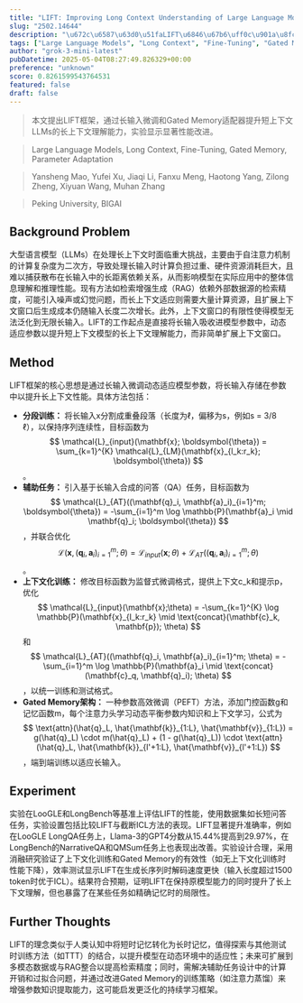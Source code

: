 ```yaml
---
title: "LIFT: Improving Long Context Understanding of Large Language Models through Long Input Fine-Tuning"
slug: "2502.14644"
description: "\u672c\u6587\u63d0\u51faLIFT\u6846\u67b6\uff0c\u901a\u8fc7\u957f\u8f93\u5165\u5fae\u8c03\u548cGated Memory\u9002\u914d\u5668\u63d0\u5347\u77ed\u4e0a\u4e0b\u6587LLMs\u7684\u957f\u4e0a\u4e0b\u6587\u7406\u89e3\u80fd\u529b\uff0c\u5b9e\u9a8c\u663e\u793a\u663e\u8457\u6027\u80fd\u6539\u8fdb\u3002"
tags: ["Large Language Models", "Long Context", "Fine-Tuning", "Gated Memory", "Parameter Adaptation"]
author: "grok-3-mini-latest"
pubDatetime: 2025-05-04T08:27:49.826329+00:00
preference: "unknown"
score: 0.8261599543764531
featured: false
draft: false
---
```


> 本文提出LIFT框架，通过长输入微调和Gated Memory适配器提升短上下文LLMs的长上下文理解能力，实验显示显著性能改进。

> Large Language Models, Long Context, Fine-Tuning, Gated Memory, Parameter Adaptation 

> Yansheng Mao, Yufei Xu, Jiaqi Li, Fanxu Meng, Haotong Yang, Zilong Zheng, Xiyuan Wang, Muhan Zhang

> Peking University, BIGAI 

## Background Problem

大型语言模型（LLMs）在处理长上下文时面临重大挑战，主要由于自注意力机制的计算复杂度为二次方，导致处理长输入时计算负担过重、硬件资源消耗巨大，且难以捕获散布在长输入中的长距离依赖关系，从而影响模型在实际应用中的整体信息理解和推理性能。现有方法如检索增强生成（RAG）依赖外部数据源的检索精度，可能引入噪声或幻觉问题，而长上下文适应则需要大量计算资源，且扩展上下文窗口后生成成本仍随输入长度二次增长。此外，上下文窗口的有限性使得模型无法泛化到无限长输入。LIFT的工作起点是直接将长输入吸收进模型参数中，动态适应参数以提升短上下文模型的长上下文理解能力，而非简单扩展上下文窗口。

## Method

LIFT框架的核心思想是通过长输入微调动态适应模型参数，将长输入存储在参数中以提升长上下文性能。具体方法包括：
- **分段训练：** 将长输入x分割成重叠段落（长度为ℓ，偏移为s，例如s = 3/8 ℓ），以保持序列连续性，目标函数为$$ \mathcal{L}_{input}(\mathbf{x}; \boldsymbol{\theta}) = \sum_{k=1}^{K} \mathcal{L}_{LM}(\mathbf{x}_{l_k:r_k}; \boldsymbol{\theta}) $$。
- **辅助任务：** 引入基于长输入合成的问答（QA）任务，目标函数为$$ \mathcal{L}_{AT}((\mathbf{q}_i, \mathbf{a}_i)_{i=1}^m; \boldsymbol{\theta}) = -\sum_{i=1}^m \log \mathbb{P}(\mathbf{a}_i \mid \mathbf{q}_i; \boldsymbol{\theta}) $$，并联合优化$$ \mathcal{L}(\mathbf{x}, (\mathbf{q}_i, \mathbf{a}_i)_{i=1}^m; \theta) = \mathcal{L}_{input}(\mathbf{x}; \theta) + \mathcal{L}_{AT}((\mathbf{q}_i, \mathbf{a}_i)_{i=1}^m; \theta) $$。
- **上下文化训练：** 修改目标函数为监督式微调格式，提供上下文c_k和提示p，优化$$ \mathcal{L}_{input}(\mathbf{x};\theta) = -\sum_{k=1}^{K} \log \mathbb{P}(\mathbf{x}_{l_k:r_k} \mid \text{concat}(\mathbf{c}_k, \mathbf{p}); \theta) $$ 和 $$ \mathcal{L}_{AT}((\mathbf{q}_i, \mathbf{a}_i)_{i=1}^m; \theta) = -\sum_{i=1}^m \log \mathbb{P}(\mathbf{a}_i \mid \text{concat}(\mathbf{c}_q, \mathbf{q}_i); \theta) $$，以统一训练和测试格式。
- **Gated Memory架构：** 一种参数高效微调（PEFT）方法，添加门控函数g和记忆函数m，每个注意力头学习动态平衡参数内知识和上下文学习，公式为$$ \text{attn}(\hat{q}_L, \hat{\mathbf{k}}_{1:L}, \hat{\mathbf{v}}_{1:L}) = g(\hat{q}_L) \cdot m(\hat{q}_L) + (1 - g(\hat{q}_L)) \cdot \text{attn}(\hat{q}_L, \hat{\mathbf{k}}_{l'+1:L}, \hat{\mathbf{v}}_{l'+1:L}) $$，端到端训练以适应长输入。

## Experiment

实验在LooGLE和LongBench等基准上评估LIFT的性能，使用数据集如长短问答任务，实验设置包括比较LIFT与截断ICL方法的表现。LIFT显著提升准确率，例如在LooGLE LongQA任务上，Llama-3的GPT4分数从15.44%提高到29.97%，在LongBench的NarrativeQA和QMSum任务上也表现出改善。实验设计合理，采用消融研究验证了上下文化训练和Gated Memory的有效性（如无上下文化训练时性能下降），效率测试显示LIFT在生成长序列时解码速度更快（输入长度超过1500 token时优于ICL）。结果符合预期，证明LIFT在保持原模型能力的同时提升了长上下文理解，但也暴露了在某些任务如精确记忆时的局限性。

## Further Thoughts 

LIFT的理念类似于人类认知中将短时记忆转化为长时记忆，值得探索与其他测试时训练方法（如TTT）的结合，以提升模型在动态环境中的适应性；未来可扩展到多模态数据或与RAG整合以提高检索精度；同时，需解决辅助任务设计中的计算开销和过拟合问题，并通过改进Gated Memory的训练策略（如注意力蒸馏）来增强参数知识提取能力，这可能启发更泛化的持续学习框架。
